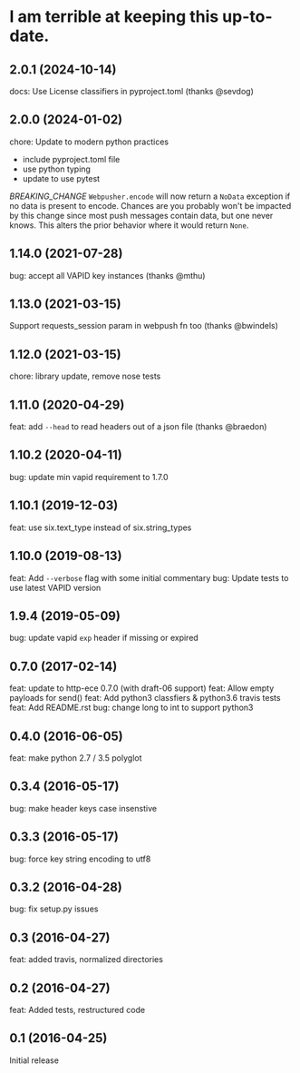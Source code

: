 # I am terrible at keeping this up-to-date.

## 2.0.1 (2024-10-14)
docs: Use License classifiers in pyproject.toml (thanks @sevdog)

## 2.0.0 (2024-01-02)
chore: Update to modern python practices
* include pyproject.toml file
* use python typing
* update to use pytest

 *BREAKING_CHANGE*
 `Webpusher.encode` will now return a `NoData` exception if no data is present to encode. Chances are
 you probably won't be impacted by this change since most push messages contain data, but one never knows.
 This alters the prior behavior where it would return `None`.

## 1.14.0 (2021-07-28)
bug: accept all VAPID key instances (thanks @mthu)

## 1.13.0 (2021-03-15)
Support requests_session param in webpush fn too (thanks @bwindels)

## 1.12.0 (2021-03-15)
chore: library update, remove nose tests

## 1.11.0 (2020-04-29)
feat: add `--head` to read headers out of a json file (thanks @braedon)

## 1.10.2 (2020-04-11)
bug: update min vapid requirement to 1.7.0

## 1.10.1 (2019-12-03)
feat: use six.text_type instead of six.string_types

## 1.10.0 (2019-08-13)
feat: Add `--verbose` flag with some initial commentary
bug: Update tests to use latest VAPID version

## 1.9.4 (2019-05-09)
bug: update vapid `exp` header if missing or expired

## 0.7.0 (2017-02-14)
feat: update to http-ece 0.7.0 (with draft-06 support)
feat: Allow empty payloads for send()
feat: Add python3 classfiers & python3.6 travis tests
feat: Add README.rst
bug: change long to int to support python3

## 0.4.0 (2016-06-05)
feat: make python 2.7 / 3.5 polyglot

## 0.3.4 (2016-05-17)
bug: make header keys case insenstive

## 0.3.3 (2016-05-17)
bug: force key string encoding to utf8

## 0.3.2 (2016-04-28)
bug: fix setup.py issues

## 0.3 (2016-04-27)
feat: added travis, normalized directories


## 0.2 (2016-04-27)
feat: Added tests, restructured code


## 0.1 (2016-04-25)

Initial release
